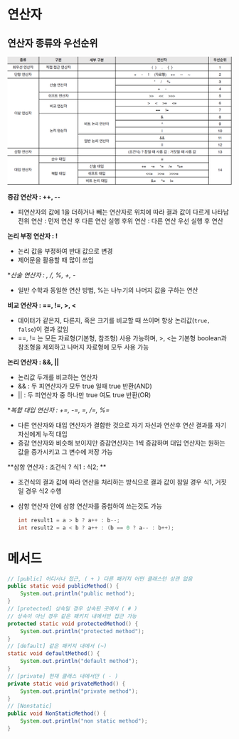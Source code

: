 # 연산자

## 연산자 종류와 우선순위

<img src=".\image\Java03_연산자_01연산자종류와우선순위.png" alt="Java03_연산자_01연산자종류와우선순위" style="zoom:67%;" />

**증감 연산자 : ++, --**

- 피연산자의 값에 1을 더하거나 빼는 연산자로 위치에 따라 결과 값이 다르게 나타남
  전위 연산 : 먼저 연산 후 다른 연산 실행
  후위 연산 : 다른 연산 우선 실행 후 연산

**논리 부정 연산자 : !**

- 논리 값을 부정하여 반대 값으로 변경
- 제어문을 활용할 때 많이 쓰임

**산술 연산자 : *, /, %, +, -**

- 일반 수학과 동일한 연산 방법, %는 나누기의 나머지 값을 구하는 연산

**비교 연산자 : ==, !=, >, <**

- 데이터가 같은지, 다른지, 혹은 크기를 비교할 때 쓰이며 항상 논리값(`true, false`)이 결과 값임
- ==, != 는 모든 자료형(기본형, 참조형) 사용 가능하며, >, <는 기본형 boolean과 참조형을 제외하고 나머지 자료형에 모두 사용 가능

**논리 연산자 : &&, ||**

- 논리값 두개를 비교하는 연산자
- && : 두 피연산자가 모두 true 일때 true 반환(AND)
- || : 두 피연산자 중 하나만 true 여도 true 반환(OR)

**복합 대입 연산자 : +=, -=, *=, /=, %=**

- 다른 연산자와 대입 연산자가 결합한 것으로 자기 자신과 연산후 연산 결과를 자기 자신에게 누적 대입
- 증감 연산자와 비슷해 보이지만 증감연산자는 1씩 증감하며 대입 연산자는 원하는 값을 증가시키고 그 변수에 저장 가능

**삼항 연산자 : 조건식 ? 식1 : 식2; **

- 조건식의 결과 값에 따라 연산을 처리하는 방식으로 결과 값이 참일 경우 식1, 거짓일 경우 식2 수행

- 삼항 연산자 안에 삼항 연산자를 중첩하여 쓰는것도 가능

  ```java
  int result1 = a > b ? a++ : b--;
  int result2 = a < b ? a++ : (b == 0 ? a-- : b++);
  ```




# 메서드

```java
// [public] 어디서나 접근, ( + ) 다른 패키지 어떤 클래스던 상관 없음
public static void publicMethod() {
    System.out.println("public method");
}
// [protected] 상속일 경우 상속된 곳에서 ( # )
// 상속이 아닌 경우 같은 패키지 내에서만 접근 가능
protected static void protectedMethod() {
    System.out.println("protected method");
}
// [default] 같은 패키지 내에서 (~)
static void defaultMethod() {
    System.out.println("default method");
}
// [private] 현재 클래스 내에서만 ( - )
private static void privateMethod() {
    System.out.println("private method");
}
// [Nonstatic]
public void NonStaticMethod() {
    System.out.println("non static method");
}
```



